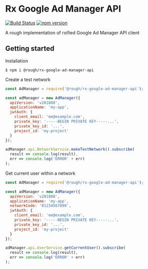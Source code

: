 # Rx Google Ad Manager API

[![Build Status](https://travis-ci.com/ihoro/rough-rx-google-ad-manager-api.svg?branch=master)](https://travis-ci.com/ihoro/rough-rx-google-ad-manager-api)
[![npm version](https://badge.fury.io/js/%40rough%2Frx-google-ad-manager-api.svg)](https://badge.fury.io/js/%40rough%2Frx-google-ad-manager-api)

A rough implementation of rxified Google Ad Manager API client

## Getting started

Installation
```
$ npm i @rough/rx-google-ad-manager-api
```

Create a test network
```js
const AdManager = require('@rough/rx-google-ad-manager-api');

const adManager = new AdManager({
  apiVersion: 'v201808',
  applicationName: 'my-app',
  jwtAuth: {
    client_email: 'me@example.com',
    private_key: '-----BEGIN PRIVATE KEY-----...',
    private_key_id: '...',
    project_id: 'my-project'
  }
});

adManager.api.NetworkService.makeTestNetwork().subscribe(
  result => console.log(result),
  err => console.log('ERROR' + err)
);
```

Get current user within a network
```js
const AdManager = require('@rough/rx-google-ad-manager-api');

const adManager = new AdManager({
  apiVersion: 'v201808',
  applicationName: 'my-app',
  networkCode: '01234567890',
  jwtAuth: {
    client_email: 'me@example.com',
    private_key: '-----BEGIN PRIVATE KEY-----...',
    private_key_id: '...',
    project_id: 'my-project'
  }
});

adManager.api.UserService.getCurrentUser().subscribe(
  result => console.log(result),
  err => console.log('ERROR' + err)
);
```
